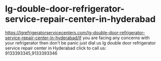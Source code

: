 # lg-double-door-refrigerator-service-repair-center-in-hyderabad
https://lgrefrigeratorservicecenters.com/lg-double-door-refrigerator-service-repair-center-in-hyderabad/If you are facing any concerns with your refrigerator then don't be panic just dial us lg double door refrigerator service repair center in Hyderabad  click to call us: 9133393345,9133393346   

